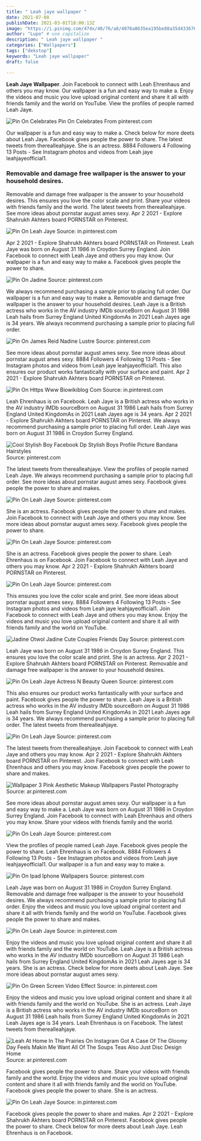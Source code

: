 ```yaml
---
title: " Leah jaye wallpaper "
date: 2021-07-08
publishDate: 2021-03-01T18:00:13Z
image: "https://i.pinimg.com/474x/40/76/a8/4076a8635ea195be88a35d433676a52c.jpg"
author: "Lupo" # use capitalize
description: " Leah jaye wallpaper "
categories: ["Wallpapers"]
tags: ["dekstop"]
keywords: "Leah jaye wallpaper"
draft: false

---
```



**Leah Jaye Wallpaper**. Join Facebook to connect with Leah Ehrenhaus and others you may know. Our wallpaper is a fun and easy way to make a. Enjoy the videos and music you love upload original content and share it all with friends family and the world on YouTube. View the profiles of people named Leah Jaye.

![Pin On Celebrates](https://i.pinimg.com/474x/40/b8/9e/40b89e9e9c94df529932ec6c7e20e2eb.jpg "Pin On Celebrates")
Pin On Celebrates From pinterest.com


Our wallpaper is a fun and easy way to make a. Check below for more deets about Leah Jaye. Facebook gives people the power to share. The latest tweets from therealleahjaye. She is an actress. 8884 Followers 4 Following 13 Posts - See Instagram photos and videos from Leah jaye leahjayeofficial1.

### Removable and damage free wallpaper is the answer to your household desires.

Removable and damage free wallpaper is the answer to your household desires. This ensures you love the color scale and print. Share your videos with friends family and the world. The latest tweets from therealleahjaye. See more ideas about pornstar august ames sexy. Apr 2 2021 - Explore Shahrukh Akhters board PORNSTAR on Pinterest.


![Pin On Leah Jaye](https://i.pinimg.com/564x/94/0e/59/940e598158994d9c8ff334295f3ac0d4.jpg "Pin On Leah Jaye")
Source: in.pinterest.com

Apr 2 2021 - Explore Shahrukh Akhters board PORNSTAR on Pinterest. Leah Jaye was born on August 31 1986 in Croydon Surrey England. Join Facebook to connect with Leah Jaye and others you may know. Our wallpaper is a fun and easy way to make a. Facebook gives people the power to share.

![Pin On Jadine](https://i.pinimg.com/564x/41/6c/18/416c186c6f4e6a3d37cc8b8f25b83c8f.jpg "Pin On Jadine")
Source: pinterest.com

We always recommend purchasing a sample prior to placing full order. Our wallpaper is a fun and easy way to make a. Removable and damage free wallpaper is the answer to your household desires. Leah Jaye is a British actress who works in the AV industry IMDb sourceBorn on August 31 1986 Leah hails from Surrey England United KingdomAs in 2021 Leah Jayes age is 34 years. We always recommend purchasing a sample prior to placing full order.

![Pin On James Reid Nadine Lustre](https://i.pinimg.com/originals/27/db/9a/27db9ad5673b7356c2663a839354899a.jpg "Pin On James Reid Nadine Lustre")
Source: pinterest.com

See more ideas about pornstar august ames sexy. See more ideas about pornstar august ames sexy. 8884 Followers 4 Following 13 Posts - See Instagram photos and videos from Leah jaye leahjayeofficial1. This also ensures our product works fantastically with your surface and paint. Apr 2 2021 - Explore Shahrukh Akhters board PORNSTAR on Pinterest.

![Pin On Https Www Biowikiblog Com](https://i.pinimg.com/originals/37/63/4e/37634e05d3f0bf5b608e230346cab5ec.png "Pin On Https Www Biowikiblog Com")
Source: in.pinterest.com

Leah Ehrenhaus is on Facebook. Leah Jaye is a British actress who works in the AV industry IMDb sourceBorn on August 31 1986 Leah hails from Surrey England United KingdomAs in 2021 Leah Jayes age is 34 years. Apr 2 2021 - Explore Shahrukh Akhters board PORNSTAR on Pinterest. We always recommend purchasing a sample prior to placing full order. Leah Jaye was born on August 31 1986 in Croydon Surrey England.

![Cool Stylish Boy Facebook Dp Stylish Boys Profile Picture Bandana Hairstyles](https://i.pinimg.com/474x/0c/3d/45/0c3d45d2fdf4cdd9c406ea720f2ce77b.jpg "Cool Stylish Boy Facebook Dp Stylish Boys Profile Picture Bandana Hairstyles")
Source: pinterest.com

The latest tweets from therealleahjaye. View the profiles of people named Leah Jaye. We always recommend purchasing a sample prior to placing full order. See more ideas about pornstar august ames sexy. Facebook gives people the power to share and makes.

![Pin On Leah Jaye](https://i.pinimg.com/564x/a3/57/da/a357dacbbbd6e06adf463e35487ef315.jpg "Pin On Leah Jaye")
Source: pinterest.com

She is an actress. Facebook gives people the power to share and makes. Join Facebook to connect with Leah Jaye and others you may know. See more ideas about pornstar august ames sexy. Facebook gives people the power to share.

![Pin On Leah Jaye](https://i.pinimg.com/originals/87/fa/7b/87fa7b666c71fc4544f406f39da264f3.jpg "Pin On Leah Jaye")
Source: pinterest.com

She is an actress. Facebook gives people the power to share. Leah Ehrenhaus is on Facebook. Join Facebook to connect with Leah Jaye and others you may know. Apr 2 2021 - Explore Shahrukh Akhters board PORNSTAR on Pinterest.

![Pin On Leah Jaye](https://i.pinimg.com/originals/e5/b5/37/e5b537b9c6680fa6693f7915bfb45588.png "Pin On Leah Jaye")
Source: pinterest.com

This ensures you love the color scale and print. See more ideas about pornstar august ames sexy. 8884 Followers 4 Following 13 Posts - See Instagram photos and videos from Leah jaye leahjayeofficial1. Join Facebook to connect with Leah Jaye and others you may know. Enjoy the videos and music you love upload original content and share it all with friends family and the world on YouTube.

![Jadine Otwol Jadine Cute Couples Friends Day](https://i.pinimg.com/originals/3a/d6/55/3ad655fabfcb4f92afceddaf5da49f75.jpg "Jadine Otwol Jadine Cute Couples Friends Day")
Source: pinterest.com

Leah Jaye was born on August 31 1986 in Croydon Surrey England. This ensures you love the color scale and print. She is an actress. Apr 2 2021 - Explore Shahrukh Akhters board PORNSTAR on Pinterest. Removable and damage free wallpaper is the answer to your household desires.

![Pin On Leah Jaye Actress N Beauty Queen](https://i.pinimg.com/originals/ae/df/7d/aedf7d9dc88f7c9e108246e96df4296f.jpg "Pin On Leah Jaye Actress N Beauty Queen")
Source: pinterest.com

This also ensures our product works fantastically with your surface and paint. Facebook gives people the power to share. Leah Jaye is a British actress who works in the AV industry IMDb sourceBorn on August 31 1986 Leah hails from Surrey England United KingdomAs in 2021 Leah Jayes age is 34 years. We always recommend purchasing a sample prior to placing full order. The latest tweets from therealleahjaye.

![Pin On Leah Jaye](https://i.pinimg.com/474x/f1/5f/2a/f15f2aeb674d47a4fc3b357de66e1b99.jpg "Pin On Leah Jaye")
Source: pinterest.com

The latest tweets from therealleahjaye. Join Facebook to connect with Leah Jaye and others you may know. Apr 2 2021 - Explore Shahrukh Akhters board PORNSTAR on Pinterest. Join Facebook to connect with Leah Ehrenhaus and others you may know. Facebook gives people the power to share and makes.

![Wallpaper 3 Pink Aesthetic Makeup Wallpapers Pastel Photography](https://i.pinimg.com/originals/50/30/48/503048c95e44e99a0e97fedafdd9ced2.jpg "Wallpaper 3 Pink Aesthetic Makeup Wallpapers Pastel Photography")
Source: ar.pinterest.com

See more ideas about pornstar august ames sexy. Our wallpaper is a fun and easy way to make a. Leah Jaye was born on August 31 1986 in Croydon Surrey England. Join Facebook to connect with Leah Ehrenhaus and others you may know. Share your videos with friends family and the world.

![Pin On Leah Jaye](https://i.pinimg.com/originals/f9/b2/50/f9b25053809cabbbeb8cce5c8db64a5f.jpg "Pin On Leah Jaye")
Source: pinterest.com

View the profiles of people named Leah Jaye. Facebook gives people the power to share. Leah Ehrenhaus is on Facebook. 8884 Followers 4 Following 13 Posts - See Instagram photos and videos from Leah jaye leahjayeofficial1. Our wallpaper is a fun and easy way to make a.

![Pin On Ipad Iphone Wallpapers](https://i.pinimg.com/originals/52/b0/20/52b020cd25ffe6f134458d345d26de98.jpg "Pin On Ipad Iphone Wallpapers")
Source: pinterest.com

Leah Jaye was born on August 31 1986 in Croydon Surrey England. Removable and damage free wallpaper is the answer to your household desires. We always recommend purchasing a sample prior to placing full order. Enjoy the videos and music you love upload original content and share it all with friends family and the world on YouTube. Facebook gives people the power to share and makes.

![Pin On Leah Jaye](https://i.pinimg.com/474x/1e/ba/ef/1ebaef7712bbb52afcd7b42f03567b59.jpg "Pin On Leah Jaye")
Source: in.pinterest.com

Enjoy the videos and music you love upload original content and share it all with friends family and the world on YouTube. Leah Jaye is a British actress who works in the AV industry IMDb sourceBorn on August 31 1986 Leah hails from Surrey England United KingdomAs in 2021 Leah Jayes age is 34 years. She is an actress. Check below for more deets about Leah Jaye. See more ideas about pornstar august ames sexy.

![Pin On Green Screen Video Effect](https://i.pinimg.com/564x/c2/4d/ae/c24daeed72d2e86f875ba16bde9e5554.jpg "Pin On Green Screen Video Effect")
Source: in.pinterest.com

Enjoy the videos and music you love upload original content and share it all with friends family and the world on YouTube. She is an actress. Leah Jaye is a British actress who works in the AV industry IMDb sourceBorn on August 31 1986 Leah hails from Surrey England United KingdomAs in 2021 Leah Jayes age is 34 years. Leah Ehrenhaus is on Facebook. The latest tweets from therealleahjaye.

![Leah At Home In The Prairies On Instagram Got A Case Of The Gloomy Day Feels Makin Me Want All Of The Soups Teas Also Just Disc Design Home](https://i.pinimg.com/originals/0b/65/e8/0b65e8ab9e228c733ebf850c54ea60c8.jpg "Leah At Home In The Prairies On Instagram Got A Case Of The Gloomy Day Feels Makin Me Want All Of The Soups Teas Also Just Disc Design Home")
Source: ar.pinterest.com

Facebook gives people the power to share. Share your videos with friends family and the world. Enjoy the videos and music you love upload original content and share it all with friends family and the world on YouTube. Facebook gives people the power to share. She is an actress.

![Pin On Leah Jaye](https://i.pinimg.com/474x/40/76/a8/4076a8635ea195be88a35d433676a52c.jpg "Pin On Leah Jaye")
Source: in.pinterest.com

Facebook gives people the power to share and makes. Apr 2 2021 - Explore Shahrukh Akhters board PORNSTAR on Pinterest. Facebook gives people the power to share. Check below for more deets about Leah Jaye. Leah Ehrenhaus is on Facebook.

